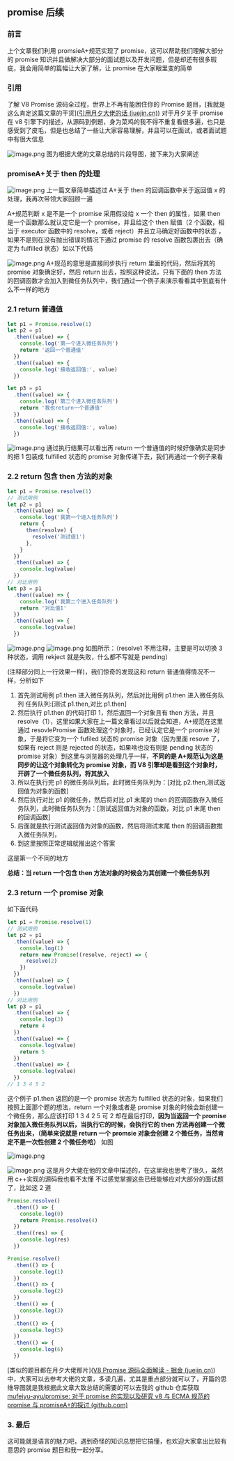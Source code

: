 ## promise 后续

### 前言

上个文章我们利用 promsieA+规范实现了 promise，这可以帮助我们理解大部分的 promise 知识并且做解决大部分的面试题以及开发问题，但是却还有很多瑕疵，我会用简单的篇幅让大家了解，让 promise 在大家眼里变的简单

### 引用

了解 V8 Promise 源码全过程，世界上不再有能困住你的 Promise 题目，[我就是这么肯定这篇文章的干货]([引用月夕大佬的话 (juejin.cn)](https://juejin.cn/post/7055202073511460895#heading-29))
对于月夕关于 promise 在 v8 引擎下的描述，从源码到例题，身为菜鸡的我不得不重复看很多遍，也只是感受到了皮毛，但是也总结了一些让大家容易理解，并且可以在面试，或者面试题中有很大信息

![image.png](https://codfeather.oss-cn-shenzhen.aliyuncs.com/blog/resovePromise1.webp)
图为根据大佬的文章总结的片段导图，接下来为大家阐述

### promiseA+关于 then 的处理

![image.png](https://codfeather.oss-cn-shenzhen.aliyuncs.com/blog/resovePromise2.webp)
上一篇文章简单描述过 A+关于 then 的回调函数中关于返回值 x 的处理，我再次带领大家回顾一遍

A+规范判断 x 是不是一个 promise 采用假设给 x 一个 then 的属性，如果 then 是一个函数那么就认定它是一个 promise，并且给这个 then 赋值（2 个函数，相当于 executor 函数中的 resolve，或者 reject）并且立马确定好函数中的状态 ，如果不是则在没有抛出错误的情况下通过 promise 的 resolve 函数包裹出去（确定为 fulfilled 状态）如以下代码

![image.png](https://codfeather.oss-cn-shenzhen.aliyuncs.com/blog/resovePromise3.webp)
A+规范的意思是直接同步执行 return 里面的代码，然后将其的 promise 对象确定好，然后 return 出去，按照这种说法，只有下面的 then 方法的回调函数才会加入到微任务队列中，我们通过一个例子来演示看看其中到底有什么不一样的地方

### 2.1 return 普通值

```js
let p1 = Promise.resolve(1)
let p2 = p1
  .then((value) => {
    console.log('第一个进入微任务队列')
    return '返回一个普通值'
  })
  .then((value) => {
    console.log('接收返回值:', value)
  })

let p3 = p1
  .then((value) => {
    console.log('第二个进入微任务队列')
    return '我也return一个普通值'
  })
  .then((value) => {
    console.log('接收返回值:', value)
  })
```

![image.png](https://codfeather.oss-cn-shenzhen.aliyuncs.com/blog/resovePromise4.webp)
通过执行结果可以看出再 return 一个普通值的时候好像确实是同步的把 1 包装成 fulfilled 状态的 promise 对象传递下去，我们再通过一个例子来看

### 2.2 return 包含 then 方法的对象

```js
let p1 = Promise.resolve(1)
// 测试用例
let p2 = p1
  .then((value) => {
    console.log('我第一个进入任务队列')
    return {
      then(resolve) {
        resolve('测试值1')
      },
    }
  })
  .then((value) => {
    console.log(value)
  })
// 对比用例
let p3 = p1
  .then((value) => {
    console.log('我第二个进入任务队列')
    return '对比值1'
  })
  .then((value) => {
    console.log(value)
  })
```

![image.png](https://codfeather.oss-cn-shenzhen.aliyuncs.com/blog/resovePromise5.webp)
![image.png](https://codfeather.oss-cn-shenzhen.aliyuncs.com/blog/resovePromise6.webp)
如图所示：（resolve1 不用注释，主要是可以切换 3 种状态，调用 rekject 就是失败，什么都不写就是 pending）

(注释部分同上一行效果一样)，我们惊奇的发现这和 return 普通值得情况不一样，分析如下

1. 首先测试用例 p1.then 进入微任务队列，然后对比用例 p1.then 进入微任务队列 任务队列:[测试 p1.then,对比 p1.then]
2. 然后执行 p1.then 的代码打印 1，然后返回一个对象且有 then 方法，并且 resolve（1），这里如果大家在上一篇文章看过以后就会知道，A+规范在这里通过 resovlePromise 函数处理这个对象时，已经认定它是一个 promise 对象，于是将它变为一个 fufiled 状态的 promise 对象（因为里面 resove 了，如果有 reject 则是 rejected 的状态，如果啥也没有则是 pending 状态的 promise 对象）到这里与浏览器的处理几乎一样，**不同的是 A+规范认为这是同步的让这个对象转化为 promise 对象，而 V8 引擎却是看到这个对象时，开辟了一个微任务队列，将其放入**
3. 所以在执行完 p1 的微任务队列后，此时微任务队列为：[对比 p2.then,测试返回值为对象的函数]
4. 然后执行对比 p1 的微任务，然后将对比 p1 末尾的 then 的回调函数存入微任务队列，此时微任务队列为：[测试返回值为对象的函数，对比 p1 末尾 then 的回调函数]
5. 后面就是执行测试返回值为对象的函数，然后将测试末尾 then 的回调函数推入微任务队列，
6. 到这里按照正常逻辑就推出这个答案

这是第一个不同的地方

**总结：当 return 一个包含 then 方法对象的时候会为其创建一个微任务队列**

### 2.3 return 一个 promise 对象

如下面代码

```js
let p1 = Promise.resolve(1)
// 测试用例
let p2 = p1
  .then((value) => {
    console.log(1)
    return new Promise((resolve, reject) => {
      resolve(2)
    })
  })
  .then((value) => {
    console.log(value)
  })
// 对比用例
let p3 = p1
  .then((value) => {
    console.log(3)
    return 4
  })
  .then((value) => {
    console.log(value)
    return 5
  })
  .then((value) => {
    console.log(value)
  })
// 1 3 4 5 2
```

这个例子 p1.then 返回的是一个 promise 状态为 fulfilled 状态的对象，如果我们按照上面那个题的想法，return 一个对象或者是 promise 对象的时候会新创建一个微任务，那么应该打印 1 3 4 2 5
可 2 却在最后打印，**因为当返回一个 promise 对象加入微任务队列以后，当执行它的时候，会执行它的 then 方法再创建一个微任务出来，（简单来说就是 return 一个 promsie 对象会创建 2 个微任务，当然肯定不是一次性创建 2 个微任务哈）**
如图

![image.png](https://codfeather.oss-cn-shenzhen.aliyuncs.com/blog/resovePromise7.webp)

![image.png](https://codfeather.oss-cn-shenzhen.aliyuncs.com/blog/resovePromise8.webp)
这是月夕大佬在他的文章中描述的，在这里我也思考了很久，虽然用 c++实现的源码我也看不太懂
不过感觉掌握这些已经能够应对大部分的面试题了，比如这 2 道

```js
Promise.resolve()
  .then(() => {
    console.log(0)
    return Promise.resolve(4)
  })
  .then((res) => {
    console.log(res)
  })

Promise.resolve()
  .then(() => {
    console.log(1)
  })
  .then(() => {
    console.log(2)
  })
  .then(() => {
    console.log(3)
  })
  .then(() => {
    console.log(5)
  })
  .then(() => {
    console.log(6)
  })
```

[类似的题目都在月夕大佬那片]([V8 Promise 源码全面解读 - 掘金 (juejin.cn)](https://juejin.cn/post/7055202073511460895#heading-28))中，大家可以去参考大佬的文章，多读几遍，尤其是重点部分就可以了，开篇的思维导图就是我根据此文章大致总结的需要的可以去我的 github 仓库获取
[mufeiyu-ayu/promise: 对于 promise 的实现以及研究 v8 与 ECMA 规范的 promise 与 promiseA+的探讨 (github.com)](https://github.com/mufeiyu-ayu/promise)

### 3. 最后

这可能就是语言的魅力吧，遇到奇怪的知识总想把它搞懂，也欢迎大家拿出比较有意思的 promise 题目和我一起分享。
